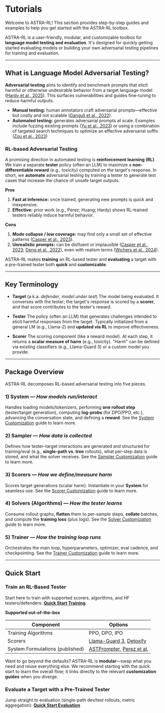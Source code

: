 # Tutorials

Welcome to ASTRA-RL! This section provides step-by-step guides and examples to help you get started with the ASTRA-RL toolbox.

ASTRA-RL is a user-friendly, modular, and customizable toolbox for **language model testing and evaluation**. It's designed for quickly getting started evaluating models or building your own adversarial testing pipelines for training and evaluation.

---

## What is Language Model Adversarial Testing?

**Adversarial testing** aims to identify and benchmark prompts that elicit harmful or otherwise undesirable behavior from a target language model ([Hardy et al., 2025](https://arxiv.org/abs/2407.09447)). This surfaces vulnerabilities and guides fine-tuning to reduce harmful outputs.

* **Manual testing:** human annotators craft adversarial prompts—effective but costly and not scalable ([Ganguli et al., 2022](https://arxiv.org/abs/2209.07858)).
* **Automated testing:** generates adversarial prompts at scale. Examples include fuzzing existing prompts ([Yu et al., 2023](https://arxiv.org/abs/2309.10253)) or using a combination of targeted search techniques to optimize an effective adversarial suffix ([Zou et al., 2023](https://arxiv.org/abs/2307.15043))

### RL-based Adversarial Testing

A promising direction in automated testing is **reinforcement learning (RL)**. We train a separate **tester** policy (often an LLM) to maximize a **non-differentiable reward** (e.g., toxicity) computed on the target's response. In short, we **automate** adversarial testing by training a tester to generate test cases that increase the chance of unsafe target outputs.

**Pros**

1. **Fast at inference:** once trained, generating new prompts is quick and inexpensive.
2. **Effective:** prior work (e.g., Perez; Huang; Hardy) shows RL-trained testers reliably induce harmful behavior.

**Cons**

1. **Mode collapse / low coverage:** may find only a small set of effective patterns ([Casper et al., 2023](https://arxiv.org/abs/2306.09442)).
2. **Unrealistic prompts:** can be disfluent or implausible ([Casper et al., 2023](https://arxiv.org/abs/2306.09442); [Deng et al., 2022](https://arxiv.org/abs/2205.12548)), even with realism terms ([Wichers et al., 2024](https://arxiv.org/abs/2401.16656)).

ASTRA-RL makes **training** an RL-based tester and **evaluating** a target with a pre-trained tester both **quick** and **customizable**.

---

## Key Terminology

* **Target** (a.k.a. *defender*, *model under test*)
  The model being evaluated. It converses with the tester; the target's response is scored by a **scorer**, and that score contributes to the tester's reward.

* **Tester**
  The policy (often an LLM) that generates challenges intended to elicit harmful responses from the target. Typically initialized from a general LM (e.g., Llama-2) and **updated via RL** to improve effectiveness.

* **Scorer**
  The scoring component (like a reward model). At each step, it returns a **scalar measure of harm** (e.g., toxicity). "Harm" can be defined via existing classifiers (e.g., Llama-Guard 3) or a custom model you provide.

---

## Package Overview

ASTRA-RL decomposes RL-based adversarial testing into five pieces.

### 1) System — *How models run/interact*

Handles loading models/tokenizers, performing **one rollout step** (tester/target generation), computing **log-probs** (for DPO/PPO, etc.), advancing the conversation state, and defining a **reward**. See the [System Customization](customizing_training/problems.md) guide to learn more.

### 2) Sampler — *How data is collected*

Defines how tester–target interactions are generated and structured for training/eval (e.g., **single-path vs. tree** rollouts), what per-step data is stored, and what the solver receives. See the [Sampler Customization](customizing_training/environments.md) guide to learn more.

### 3) Scorers — *How we define/measure harm*

Scores target generations (scalar harm). Instantiate in your **System** for seamless use. See the [Scorer Customization](customizing_training/moderators.md) guide to learn more.

### 4) Solvers (Algorithms) — *How the tester learns*

Consume rollout graphs, **flatten** them to per-sample steps, **collate** batches, and compute the **training loss** (plus logs). See the [Solver Customization](customizing_training/solvers.md) guide to learn more.

### 5) Trainer — *How the training loop runs*

Orchestrates the main loop, hyperparameters, optimizer, eval cadence, and checkpointing. See the [Trainer Customization](customizing_training/trainers.md) guide to learn more.

---

## Quick Start

### Train an RL-Based Tester

Start here to train with supported scorers, algorithms, and HF testers/defenders:
**[Quick Start Training](quick_start_training.md)**

**Supported out-of-the-box**

| Component                        | Options                                                                                                                |
| -------------------------------- | ---------------------------------------------------------------------------------------------------------------------- |
| Training Algorithms              | PPO, DPO, IPO                                                                                                          |
| Scorers                          | [Llama-Guard 3](https://huggingface.co/meta-llama/Llama-Guard-3-8B), [Detoxify](https://github.com/unitaryai/detoxify) |
| System Formulations (published)  | [ASTPrompter](https://arxiv.org/abs/2407.09447), [Perez et al.](https://aclanthology.org/2022.emnlp-main.225/)           |

Want to go beyond the defaults? ASTRA-RL is **modular**—swap what you need and reuse everything else. We recommend starting with the quick start to learn the overall flow; it links directly to the relevant **customization guides** when you diverge.

### Evaluate a Target with a Pre-Trained Tester

Jump straight to evaluation (single-path dev/test rollouts, metric aggregation):
**[Quick Start Evaluation](quick_start_evaluation.md)**

